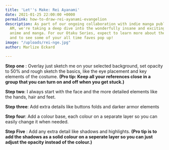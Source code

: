 ```yaml
---
title: 'Let''s Make: Rei Ayanami'
date: 2021-01-25 22:00:00 +0000
permalink: how-to-draw-rei-ayanami-evangelion
description: As part of our ongoing collaboration with indie manga publisher Saturday
  AM, we're taking a deep dive into the wonderfully insane and exciting worlds of
  anime and manga. For our Otaku Series, expect to learn more about these genre powerhouses
  and to see some of your all time faves pop up!
image: "/uploads/rei-nge.jpg"
author: Marlize Eckard

---
```

**Step one** : Overlay just sketch me on your selected background, set opacity to 50% and rough sketch the basics, like the eye placement and key elements of the costume. **(Pro tip: Keep all your references close in a group that you can turn on and off when you get stuck.)**

**Step two**: I always start with the face and the more detailed elements like the hands, hair and feet.

  
**Step three**: Add extra details like buttons folds and darker armor elements

**Step four**: Add a colour base, each colour on a separate layer so you can easily change it when needed.

  
**Step Five** : Add any extra detail like shadows and highlights. **(Pro tip is to add the shadows as a solid colour on a seperate layer so you can just adjust the opacity instead of the colour.)**